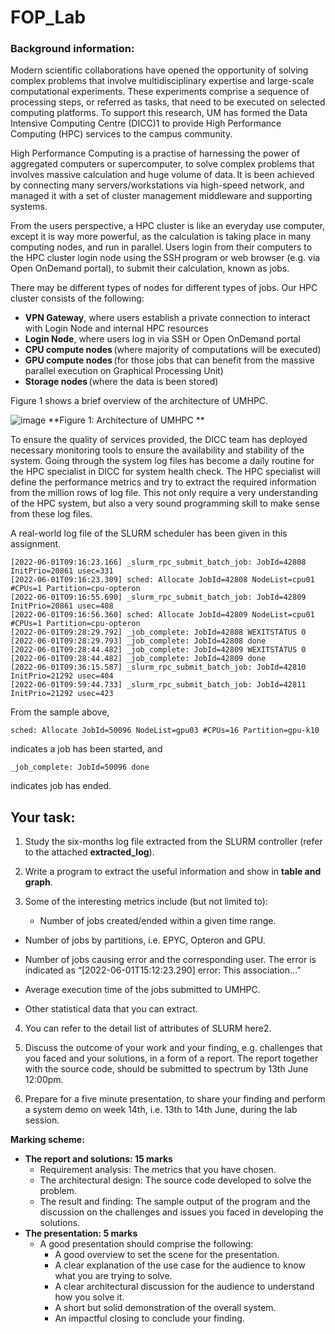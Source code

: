 # FOP_Lab
### Background information:  

 

Modern scientific collaborations have opened the opportunity of solving complex problems that involve multidisciplinary expertise and large-scale computational experiments. These experiments comprise a sequence of processing steps, or referred as tasks, that need to be executed on selected computing platforms. To support this research, UM has formed the Data Intensive Computing Centre (DICC)1 to provide High Performance Computing (HPC) services to the campus community. 

 

High Performance Computing is a practise of harnessing the power of aggregated computers or supercomputer, to solve complex problems that involves massive calculation and huge volume of data. It is been achieved by connecting many servers/workstations via high-speed network, and managed it with a set of cluster management middleware and supporting systems. 

 

From the users perspective, a HPC cluster is like an everyday use computer, except it is way more powerful, as the calculation is taking place in many computing nodes, and run in parallel. Users login from their computers to the HPC cluster login node using the SSH program or web browser (e.g. via Open OnDemand portal), to submit their calculation, known as jobs.  

 

There may be different types of nodes for different types of jobs. Our HPC cluster consists of the following: 

- **VPN Gateway**, where users establish a private connection to interact with Login Node and internal HPC resources
- **Login Node**, where users log in via SSH or Open OnDemand portal
- **CPU compute nodes** (where majority of computations will be executed)
- **GPU compute nodes** (for those jobs that can benefit from the massive parallel execution on Graphical Processing Unit)
- **Storage nodes** (where the data is been stored)
 

Figure 1 shows a brief overview of the architecture of UMHPC. 

![image](https://github.com/ko-kusang/FOP_Lab/assets/119928716/f9a4fec3-5454-4945-9a88-29962ec72f6b)
**Figure 1: Architecture of UMHPC **

To ensure the quality of services provided, the DICC team has deployed necessary monitoring tools to ensure the availability and stability of the system. Going through the system log files has become a daily routine for the HPC specialist in DICC for system health check. The HPC specialist will define the performance metrics and try to extract the required information from the million rows of log file. This not only require a very understanding of the HPC system, but also a very sound programming skill to make sense from these log files. 

 

A real-world log file of the SLURM scheduler has been given in this assignment.  
```
[2022-06-01T09:16:23.166] _slurm_rpc_submit_batch_job: JobId=42808 InitPrio=20861 usec=331 
[2022-06-01T09:16:23.309] sched: Allocate JobId=42808 NodeList=cpu01 #CPUs=1 Partition=cpu-opteron 
[2022-06-01T09:16:55.690] _slurm_rpc_submit_batch_job: JobId=42809 InitPrio=20861 usec=408 
[2022-06-01T09:16:56.360] sched: Allocate JobId=42809 NodeList=cpu01 #CPUs=1 Partition=cpu-opteron 
[2022-06-01T09:28:29.792] _job_complete: JobId=42808 WEXITSTATUS 0 
[2022-06-01T09:28:29.793] _job_complete: JobId=42808 done 
[2022-06-01T09:28:44.482] _job_complete: JobId=42809 WEXITSTATUS 0 
[2022-06-01T09:28:44.482] _job_complete: JobId=42809 done 
[2022-06-01T09:36:15.587] _slurm_rpc_submit_batch_job: JobId=42810 InitPrio=21292 usec=404 
[2022-06-01T09:59:44.733] _slurm_rpc_submit_batch_job: JobId=42811 InitPrio=21292 usec=423 
```
From the sample above, 
```
sched: Allocate JobId=50096 NodeList=gpu03 #CPUs=16 Partition=gpu-k10
```

indicates a job has been started, and  
```
_job_complete: JobId=50096 done  
``` 

indicates job has ended. 

## Your task: 

 

1. Study the six-months log file extracted from the SLURM controller (refer to the attached **extracted_log**). 

 

2. Write a program to extract the useful information and show in **table and graph**. 

 

3. Some of the interesting metrics include (but not limited to):  

 

   - Number of jobs created/ended within a given time range. 

 

- Number of jobs by partitions, i.e. EPYC, Opteron and GPU. 

 

- Number of jobs causing error and the corresponding user. The error is indicated as “[2022-06-01T15:12:23.290] error: This association…” 

 

- Average execution time of the jobs submitted to UMHPC. 

 

- Other statistical data that you can extract. 

 

4. You can refer to the detail list of attributes of SLURM here2. 

 

5. Discuss the outcome of your work and your finding, e.g. challenges that you faced and your solutions, in a form of a report. The report together with the source code, should be submitted to spectrum by 13th June 12:00pm. 

 

6. Prepare for a five minute presentation, to share your finding and perform a system demo on week 14th, i.e. 13th to 14th June, during the lab session.


**Marking scheme:**

- **The report and solutions: 15 marks**
    - Requirement analysis: The metrics that you have chosen.
    - The architectural design: The source code developed to solve the problem.
    - The result and finding: The sample output of the program and the discussion on the challenges and issues you faced in developing the solutions.
- **The presentation: 5 marks**
    - A good presentation should comprise the following:
        - A good overview to set the scene for the presentation.
        - A clear explanation of the use case for the audience to know what you are trying to solve.
        - A clear architectural discussion for the audience to understand how you solve it.
        - A short but solid demonstration of the overall system.
        - An impactful closing to conclude your finding.
